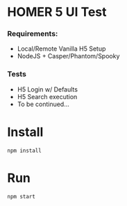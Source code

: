 # HOMER 5 UI Test

### Requirements:
* Local/Remote Vanilla H5 Setup
* NodeJS + Casper/Phantom/Spooky

### Tests
 * H5 Login w/ Defaults
 * H5 Search execution
 * To be continued... 

# Install
```
npm install
```

# Run
```
npm start
```

